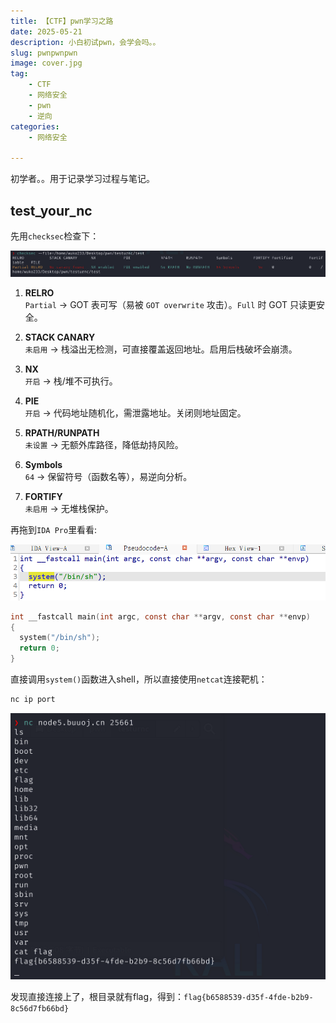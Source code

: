 ```yaml
---
title: 【CTF】pwn学习之路
date: 2025-05-21
description: 小白初试pwn，会学会吗。。
slug: pwnpwnpwn
image: cover.jpg
tag: 
    - CTF
    - 网络安全
    - pwn
    - 逆向
categories: 
    - 网络安全

---
```


初学者。。用于记录学习过程与笔记。

## test_your_nc

先用`checksec`检查下：

![checksec1](./1-1.png)

1. **RELRO**  
   `Partial` → GOT 表可写（易被 `GOT overwrite` 攻击）。`Full` 时 GOT 只读更安全。

2. **STACK CANARY**  
   `未启用` → 栈溢出无检测，可直接覆盖返回地址。启用后栈破坏会崩溃。

3. **NX**  
   `开启` → 栈/堆不可执行。

4. **PIE**  
   `开启` → 代码地址随机化，需泄露地址。关闭则地址固定。

5. **RPATH/RUNPATH**  
   `未设置` → 无额外库路径，降低劫持风险。

6. **Symbols**  
   `64` → 保留符号（函数名等），易逆向分析。

7. **FORTIFY**  
   `未启用` → 无堆栈保护。

再拖到`IDA Pro`里看看:

![ida1](./1-2.png)

````c
int __fastcall main(int argc, const char **argv, const char **envp)
{
  system("/bin/sh");
  return 0;
}
````

直接调用`system()`函数进入shell，所以直接使用`netcat`连接靶机：

````bash
nc ip port
````

![nc1](./1-3.png)

发现直接连接上了，根目录就有flag，得到：`flag{b6588539-d35f-4fde-b2b9-8c56d7fb66bd}`